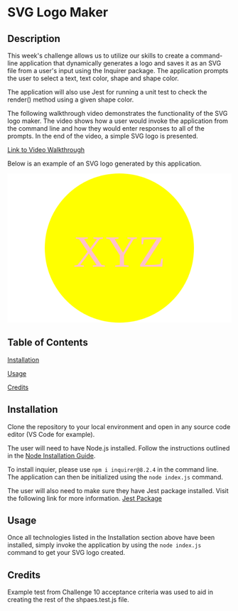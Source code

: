 # SVG Logo Maker

## Description

This week's challenge allows us to utilize our skills to create a command-line application that dynamically generates a logo and saves it as an SVG file from a user's input using the Inquirer package. The application prompts the user to select a text, text color, shape and shape color. 

The application will also use Jest for running a unit test to check the render() method using a given shape color. 

The following walkthrough video demonstrates the functionality of the SVG logo maker. The video shows how a user would invoke the application from the command line and how they would enter responses to all of the prompts. In the end of the video, a simple SVG logo is presented. 

[Link to Video Walkthrough]()

Below is an example of an SVG logo generated by this application. 

![A preview of logo.](./examples/example-circle.svg)

## Table of Contents
[Installation](#installation)


[Usage](#usage)


[Credits](#credits)


## Installation

Clone the repository to your local environment and open in any source code editor (VS Code for example). 

The user will need to have Node.js installed. Follow the instructions outlined in the [Node Installation Guide](https://coding-boot-camp.github.io/full-stack/nodejs/how-to-install-nodejs).

To install inquier, please use `npm i inquirer@8.2.4` in the command line. The application can then be initialized using the `node index.js` command. 

The user will also need to make sure they have Jest package installed. Visit the following link for more information. [Jest Package](https://www.npmjs.com/package/jest)

## Usage

Once all technologies listed in the Installation section above have been installed, simply invoke the application by using the `node index.js` command to get your SVG logo created. 

## Credits

Example test from Challenge 10 acceptance criteria was used to aid in creating the rest of the shpaes.test.js file. 
